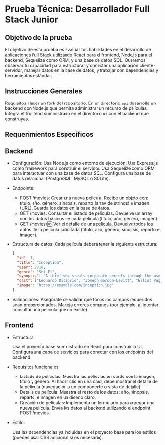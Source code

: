 # Prueba Técnica: Desarrollador Full Stack Junior

## Objetivo de la prueba

El objetivo de esta prueba es evaluar tus habilidades en el desarrollo de aplicaciones Full Stack utilizando React para el frontend, Node.js para el backend, Sequelize como ORM, y una base de datos SQL. Queremos observar tu capacidad para estructurar y conectar una aplicación cliente-servidor, manejar datos en la base de datos, y trabajar con dependencias y herramientas estándar.

## Instrucciones Generales

Requisitos
Hacer un fork del repositorio.
En un directorio `api` desarrolla un backend con Node.js que permita administrar un recurso de películas.
Integra el frontend suministrado en el directorio `ui` con el backend que construyas.

## Requerimientos Específicos

## Backend

- Configuración:
  Usa Node.js como entorno de ejecución.
  Usa Express.js como framework para construir el servidor.
  Usa Sequelize como ORM para interactuar con una base de datos SQL.
  Configura una base de datos relacional (PostgreSQL, MySQL o SQLite).

- Endpoints:

  - POST /movies: Crear una nueva película.
    Recibe un objeto con: título, año, género, sinopsis, reparto (array de strings) e imagen (URL).
    Guarda los datos en la base de datos.
  - GET /movies: Consultar el listado de películas.
    Devuelve un array con los datos básicos de cada película (título, año, género, imagen).
  - GET /movies/:id: Ver el detalle de una película.
    Devuelve todos los datos de la película solicitada (título, año, género, sinopsis, reparto e imagen).

- Estructura de datos:
  Cada película deberá tener la siguiente estructura:

  ```json
  {
    "id": 1,
    "title": "Inception",
    "year": 2010,
    "genre": "Sci-Fi",
    "synopsis": "A thief who steals corporate secrets through the use of dream-sharing technology is given the inverse task of planting an idea.",
    "cast": ["Leonardo DiCaprio", "Joseph Gordon-Levitt", "Elliot Page"],
    "image": "https://example.com/inception.jpg"
  }
  ```

- Validaciones:
  Asegúrate de validar que todos los campos requeridos sean proporcionados.
  Maneja errores comunes (por ejemplo, al intentar consultar una película que no existe).

## Frontend

- Estructura:

  Usa el proyecto base suministrado en React para construir la UI.
  Configura una capa de servicios para conectar con los endpoints del backend.

- Requisitos funcionales:

  - Listado de películas:
    Muestra las películas en cards con la imagen, título y género.
    Al hacer clic en una card, debe mostrar el detalle de la película (navegación a un componente o vista de detalle).
  - Detalle de película:
    Muestra el resto de los datos: año, sinopsis, reparto, e imagen en un diseño claro.
  - Creación de películas:
    Implementa un formulario para agregar una nueva película.
    Envía los datos al backend utilizando el endpoint POST /movies.

- Estilo:

  Usa las dependencias ya incluidas en el proyecto base para los estilos (puedes usar CSS adicional si es necesario).
